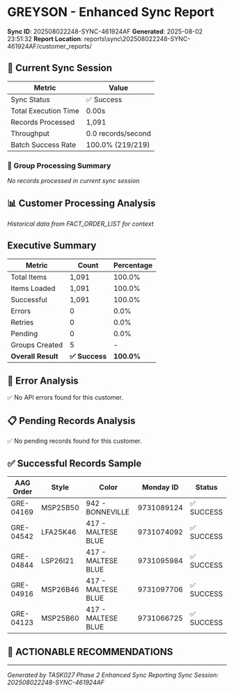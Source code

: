# GREYSON - Enhanced Sync Report
**Sync ID**: 202508022248-SYNC-461924AF
**Generated**: 2025-08-02 23:51:32
**Report Location**: reports\sync\202508022248-SYNC-461924AF/customer_reports/

## 🚀 Current Sync Session

| Metric | Value |
|--------|-------|
| Sync Status | ✅ Success |
| Total Execution Time | 0.00s |
| Records Processed | 1,091 |
| Throughput | 0.0 records/second |
| Batch Success Rate | 100.0% (219/219) |

### 📂 Group Processing Summary

*No records processed in current sync session*

## 📊 Customer Processing Analysis
*Historical data from FACT_ORDER_LIST for context*

## Executive Summary

| Metric | Count | Percentage |
|--------|-------|------------|
| Total Items | 1,091 | 100.0% |
| Items Loaded | 1,091 | 100.0% |
| Successful | 1,091 | 100.0% |
| Errors | 0 | 0.0% |
| Retries | 0 | 0.0% |
| Pending | 0 | 0.0% |
| Groups Created | 5 | - |
| **Overall Result** | **✅ Success** | **100.0%** |

## 🚨 Error Analysis

✅ No API errors found for this customer.

## 📋 Pending Records Analysis

✅ No pending records found for this customer.

## ✅ Successful Records Sample

| AAG Order | Style | Color | Monday ID | Status |
|-----------|-------|--------|-----------|--------|
| GRE-04169 | MSP25B50 | 942 - BONNEVILLE | 9731089124 | ✅ SUCCESS |
| GRE-04542 | LFA25K46 | 417 - MALTESE BLUE | 9731074092 | ✅ SUCCESS |
| GRE-04844 | LSP26I21 | 417 - MALTESE BLUE | 9731095984 | ✅ SUCCESS |
| GRE-04916 | MSP26B46 | 417 - MALTESE BLUE | 9731097706 | ✅ SUCCESS |
| GRE-04123 | MSP25B60 | 417 - MALTESE BLUE | 9731066725 | ✅ SUCCESS |

## 🎯 ACTIONABLE RECOMMENDATIONS


---
*Generated by TASK027 Phase 2 Enhanced Sync Reporting*
*Sync Session: 202508022248-SYNC-461924AF*